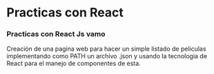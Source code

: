 # Practicas con React
### Practicas con React Js vamo
Creación de una pagina web para hacer un simple listado de peliculas implementando como PATH un archivo .json y usando la tecnologia de React para el manejo de componentes de esta.
